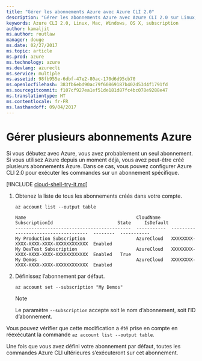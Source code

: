 ```yaml
---
title: "Gérer les abonnements Azure avec Azure CLI 2.0"
description: "Gérer les abonnements Azure avec Azure CLI 2.0 sur Linux, Mac ou Windows."
keywords: Azure CLI 2.0, Linux, Mac, Windows, OS X, subscription
author: kamaljit
ms.author: routlaw
manager: douge
ms.date: 02/27/2017
ms.topic: article
ms.prod: azure
ms.technology: azure
ms.devlang: azurecli
ms.service: multiple
ms.assetid: 98fb955e-6dbf-47e2-80ac-170d6d95cb70
ms.openlocfilehash: 383fb6ebd90ac79f60869187b402d53d4f1791fd
ms.sourcegitcommit: f107cf927ea1ef51de181d87fc4bc078e9288e47
ms.translationtype: HT
ms.contentlocale: fr-FR
ms.lasthandoff: 09/04/2017
---
```

# <a name="manage-multiple-azure-subscriptions"></a>Gérer plusieurs abonnements Azure

Si vous débutez avec Azure, vous avez probablement un seul abonnement.
Si vous utilisez Azure depuis un moment déjà, vous avez peut-être créé plusieurs abonnements Azure.
Dans ce cas, vous pouvez configurer Azure CLI 2.0 pour exécuter les commandes sur un abonnement spécifique.

[!INCLUDE [cloud-shell-try-it.md](includes/cloud-shell-try-it.md)]

1. Obtenez la liste de tous les abonnements créés dans votre compte.

   ```azurecli-interactive
   az account list --output table
   ```

   ```Output
   Name                                         CloudName    SubscriptionId                        State     IsDefault
   -------------------------------------------  -----------  ------------------------------------  --------  -----------
   My Production Subscription                   AzureCloud   XXXXXXXX-XXXX-XXXX-XXXX-XXXXXXXXXXXX  Enabled
   My DevTest Subscription                      AzureCloud   XXXXXXXX-XXXX-XXXX-XXXX-XXXXXXXXXXXX  Enabled   True
   My Demos                                     AzureCloud   XXXXXXXX-XXXX-XXXX-XXXX-XXXXXXXXXXXX  Enabled
   ```

1. Définissez l’abonnement par défaut.
 
   ```azurecli-interactive
   az account set --subscription "My Demos"
   ```

   > [!NOTE]
   > Le paramètre `--subscription` accepte soit le nom d’abonnement, soit l’ID d’abonnement.

Vous pouvez vérifier que cette modification a été prise en compte en réexécutant la commande `az account list --output table`.

Une fois que vous avez défini votre abonnement par défaut, toutes les commandes Azure CLI ultérieures s’exécuteront sur cet abonnement.